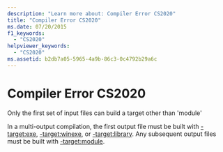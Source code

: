 ```yaml
---
description: "Learn more about: Compiler Error CS2020"
title: "Compiler Error CS2020"
ms.date: 07/20/2015
f1_keywords: 
  - "CS2020"
helpviewer_keywords: 
  - "CS2020"
ms.assetid: b2db7a05-5965-4a9b-86c3-0c4792b29a6c
---
```

# Compiler Error CS2020

Only the first set of input files can build a target other than 'module'  
  
 In a multi-output compilation, the first output file must be built with [-target:exe](/dotnet/csharp/language-reference/compiler-options/optimizations), [-target:winexe](/dotnet/csharp/language-reference/compiler-options/optimizations), or [-target:library](/dotnet/csharp/language-reference/compiler-options/optimizations). Any subsequent output files must be built with [-target:module](/dotnet/csharp/language-reference/compiler-options/optimizations).
